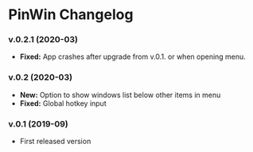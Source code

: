 # PinWin Changelog

### v.0.2.1 (2020-03)
- **Fixed:** App crashes after upgrade from v.0.1. or when opening menu.

### v.0.2 (2020-03)
- **New:** Option to show windows list below other items in menu
- **Fixed:** Global hotkey input

### v.0.1 (2019-09)
- First released version
